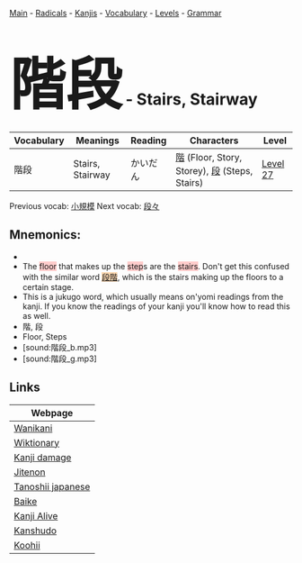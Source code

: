 <style> bigfont {font-size: 100px}</style>
[Main](../README.md) -
[Radicals](../radicals.md) -
[Kanjis](../kanjis.md) -
[Vocabulary](../vocabulary.md) -
[Levels](../levels.md) -
[Grammar](../grammar.md)
# <bigfont> 階段</bigfont> - Stairs, Stairway 

| Vocabulary | Meanings | Reading | Characters | Level |
| --- | --- | --- | --- | --- |
| 階段 | Stairs, Stairway | かいだん |  [階](../kanjis/階.md) (Floor, Story, Storey), [段](../kanjis/段.md) (Steps, Stairs) | [Level 27](../levels/wk_level27.md) |

Previous vocab: [小規模](小規模.md) Next vocab: [段々](段々.md) 

## Mnemonics:

* 
* The <span style="background-color:#ffcccb"> floor</span> that makes up the <span style="background-color:#ffcccb"> step</span>s are the <span style="background-color:#ffcccb"> stairs</span>. Don't get this confused with the similar word <span style="background-color:#fed8b1"> [段階](https://jisho.org/search/段階)</span>, which is the stairs making up the floors to a certain stage.
* This is a jukugo word, which usually means on'yomi readings from the kanji. If you know the readings of your kanji you'll know how to read this as well.
* 階, 段
* Floor, Steps
* [sound:階段_b.mp3]
* [sound:階段_g.mp3]


## Links 

| Webpage |
| --- |
| [Wanikani          ](https://www.wanikani.com/kanji/階段) |
| [Wiktionary        ](https://en.wiktionary.org/wiki/階段) |
| [Kanji damage      ](http://www.kanjidamage.com/kanji/search?utf8=✓&q=階段) |
| [Jitenon           ](https://jitenon.com/kanji/階段) |
| [Tanoshii japanese ](https://www.tanoshiijapanese.com/dictionary/kanji.cfm?k=階段) |
| [Baike             ](https://baike.baidu.com/item/階段) |
| [Kanji Alive       ](https://app.kanjialive.com/階段) |
| [Kanshudo          ](https://www.kanshudo.com/searchmn?q=階段) |
| [Koohii            ](https://kanji.koohii.com/study/kanji/階段) |
